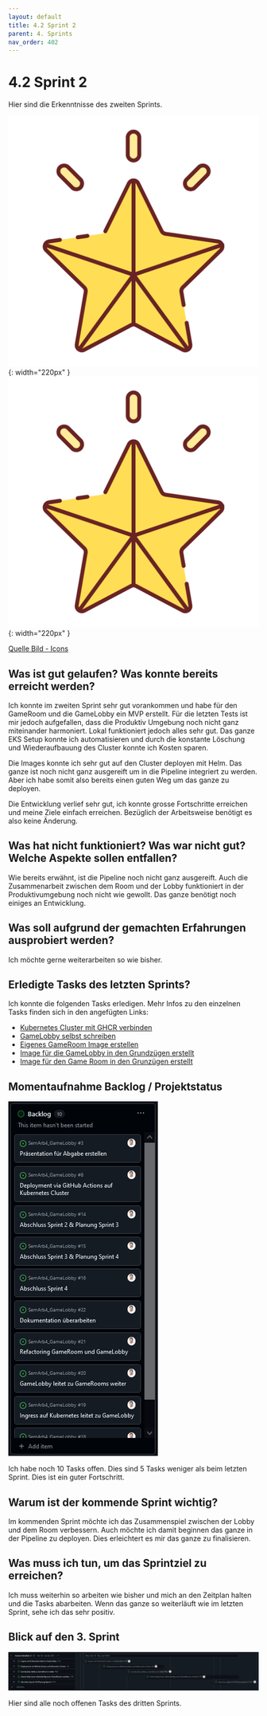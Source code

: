 ```yaml
---
layout: default
title: 4.2 Sprint 2
parent: 4. Sprints
nav_order: 402
---
```


# 4.2 Sprint 2

Hier sind die Erkenntnisse des zweiten Sprints.

![Star 1](../ressources/icons/star.png){: width="220px" }
![Star 2](../ressources/icons/star.png){: width="220px" }

[Quelle Bild - Icons](../anhang/600-quellen.html#64-icons)

## Was ist gut gelaufen? Was konnte bereits erreicht werden?

Ich konnte im zweiten Sprint sehr gut vorankommen und habe für den GameRoom und die GameLobby ein MVP erstellt. Für die letzten Tests ist mir jedoch aufgefallen, dass die Produktiv Umgebung noch nicht ganz miteinander harmoniert. Lokal funktioniert jedoch alles sehr gut. Das ganze EKS Setup konnte ich automatisieren und durch die konstante Löschung und Wiederaufbauung des Cluster konnte ich Kosten sparen.

Die Images konnte ich sehr gut auf den Cluster deployen mit Helm. Das ganze ist noch nicht ganz ausgereift um in die Pipeline integriert zu werden. Aber ich habe somit also bereits einen guten Weg um das ganze zu deployen.

Die Entwicklung verlief sehr gut, ich konnte grosse Fortschritte erreichen und meine Ziele einfach erreichen. Bezüglich der Arbeitsweise benötigt es also keine Änderung.

## Was hat nicht funktioniert? Was war nicht gut? Welche Aspekte sollen entfallen?

Wie bereits erwähnt, ist die Pipeline noch nicht ganz ausgereift. Auch die Zusammenarbeit zwischen dem Room und der Lobby funktioniert in der Produktivumgebung noch nicht wie gewollt. Das ganze benötigt noch einiges an Entwicklung.

## Was soll aufgrund der gemachten Erfahrungen ausprobiert werden?

Ich möchte gerne weiterarbeiten so wie bisher.

## Erledigte Tasks des letzten Sprints?

Ich konnte die folgenden Tasks erledigen. Mehr Infos zu den einzelnen Tasks finden sich in den angefügten Links:

* [Kubernetes Cluster mit GHCR verbinden](https://github.com/Euthal02/SemArb4_GameLobby/issues/10)
* [GameLobby selbst schreiben](https://github.com/Euthal02/SemArb4_GameLobby/issues/9)
* [Eigenes GameRoom Image erstellen](https://github.com/Euthal02/SemArb4_GameLobby/issues/7)
* [Image für die GameLobby in den Grundzügen erstellt](https://github.com/Euthal02/SemArb4_GameLobby/issues/23)
* [Image für den Game Room in den Grunzügen erstellt](https://github.com/Euthal02/SemArb4_GameLobby/issues/24)

## Momentaufnahme Backlog / Projektstatus

![Backlog bei Abschluss Sprint 2](../ressources/images/projektmanagement/backlog2.PNG)

Ich habe noch 10 Tasks offen. Dies sind 5 Tasks weniger als beim letzten Sprint. Dies ist ein guter Fortschritt.

## Warum ist der kommende Sprint wichtig?

Im kommenden Sprint möchte ich das Zusammenspiel zwischen der Lobby und dem Room verbessern. Auch möchte ich damit beginnen das ganze in der Pipeline zu deployen. Dies erleichtert es mir das ganze zu finalisieren.

## Was muss ich tun, um das Sprintziel zu erreichen?

Ich muss weiterhin so arbeiten wie bisher und mich an den Zeitplan halten und die Tasks abarbeiten. Wenn das ganze so weiterläuft wie im letzten Sprint, sehe ich das sehr positiv.

## Blick auf den 3. Sprint

![Sprint 3 - Vorrausblick](../ressources/images/projektmanagement/sprint3_vorrausblick.PNG)

Hier sind alle noch offenen Tasks des dritten Sprints.
